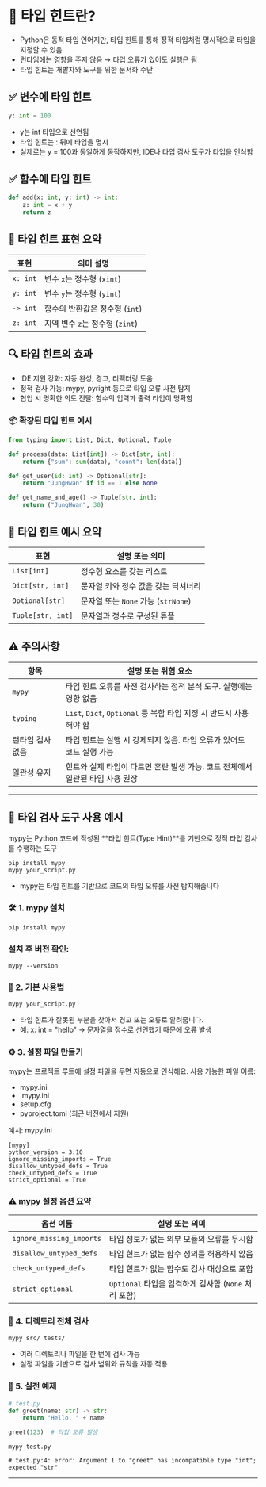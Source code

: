 # 🧠 타입 힌트란?
- Python은 동적 타입 언어지만, 타입 힌트를 통해 정적 타입처럼 명시적으로 타입을 지정할 수 있음
- 런타임에는 영향을 주지 않음 → 타입 오류가 있어도 실행은 됨
- 타입 힌트는 개발자와 도구를 위한 문서화 수단

## ✅ 변수에 타입 힌트
```python
y: int = 100
```

- y는 int 타입으로 선언됨
- 타입 힌트는 : 뒤에 타입을 명시
- 실제로는 y = 100과 동일하게 동작하지만, IDE나 타입 검사 도구가 타입을 인식함

## ✅ 함수에 타입 힌트
```python
def add(x: int, y: int) -> int:
    z: int = x + y
    return z
```

## 📌 타입 힌트 표현 요약
| 표현       | 의미 설명 |
|------------|------------|
| `x: int`   | 변수 `x`는 정수형 (`xint`) |
| `y: int`   | 변수 `y`는 정수형 (`yint`) |
| `-> int`   | 함수의 반환값은 정수형 (`int`) |
| `z: int`   | 지역 변수 `z`는 정수형 (`zint`) |



## 🔍 타입 힌트의 효과
- IDE 지원 강화: 자동 완성, 경고, 리팩터링 도움
- 정적 검사 가능: mypy, pyright 등으로 타입 오류 사전 탐지
- 협업 시 명확한 의도 전달: 함수의 입력과 출력 타입이 명확함

### 📦 확장된 타입 힌트 예시
```python
from typing import List, Dict, Optional, Tuple

def process(data: List[int]) -> Dict[str, int]:
    return {"sum": sum(data), "count": len(data)}

def get_user(id: int) -> Optional[str]:
    return "JungHwan" if id == 1 else None

def get_name_and_age() -> Tuple[str, int]:
    return ("JungHwan", 30)
```


## 📌 타입 힌트 예시 요약
| 표현               | 설명 또는 의미                          |
|--------------------|------------------------------------------|
| `List[int]`        | 정수형 요소를 갖는 리스트                |
| `Dict[str, int]`   | 문자열 키와 정수 값을 갖는 딕셔너리      |
| `Optional[str]`    | 문자열 또는 `None` 가능 (`strNone`)      |
| `Tuple[str, int]`  | 문자열과 정수로 구성된 튜플              |



## ⚠️ 주의사항
| 항목        | 설명 또는 위험 요소                                      |
|-------------|----------------------------------------------------------|
| `mypy`      | 타입 힌트 오류를 사전 검사하는 정적 분석 도구. 실행에는 영향 없음 |
| `typing`    | `List`, `Dict`, `Optional` 등 복합 타입 지정 시 반드시 사용해야 함 |
| 런타임 검사 없음 | 타입 힌트는 실행 시 강제되지 않음. 타입 오류가 있어도 코드 실행 가능 |
| 일관성 유지 | 힌트와 실제 타입이 다르면 혼란 발생 가능. 코드 전체에서 일관된 타입 사용 권장 |


--- 

## 🧪 타입 검사 도구 사용 예시
mypy는 Python 코드에 작성된 **타입 힌트(Type Hint)**를 기반으로 정적 타입 검사를 수행하는 도구
```
pip install mypy
mypy your_script.py
```
- mypy는 타입 힌트를 기반으로 코드의 타입 오류를 사전 탐지해줍니다



### 🛠️ 1. mypy 설치
```
pip install mypy
```

### 설치 후 버전 확인:
```
mypy --version
```

### 📂 2. 기본 사용법
```
mypy your_script.py
```

- 타입 힌트가 잘못된 부분을 찾아서 경고 또는 오류로 알려줍니다.
- 예: x: int = "hello" → 문자열을 정수로 선언했기 때문에 오류 발생

### ⚙️ 3. 설정 파일 만들기
mypy는 프로젝트 루트에 설정 파일을 두면 자동으로 인식해요. 
사용 가능한 파일 이름:
- mypy.ini
- .mypy.ini
- setup.cfg
- pyproject.toml (최근 버전에서 지원)

예시: mypy.ini
```
[mypy]
python_version = 3.10
ignore_missing_imports = True
disallow_untyped_defs = True
check_untyped_defs = True
strict_optional = True
```

### ⚠️ mypy 설정 옵션 요약
| 옵션 이름               | 설명 또는 의미                          |
|-------------------------|------------------------------------------|
| `ignore_missing_imports` | 타입 정보가 없는 외부 모듈의 오류를 무시함 |
| `disallow_untyped_defs` | 타입 힌트가 없는 함수 정의를 허용하지 않음 |
| `check_untyped_defs`    | 타입 힌트가 없는 함수도 검사 대상으로 포함 |
| `strict_optional`       | `Optional` 타입을 엄격하게 검사함 (`None` 처리 포함) |



### 📁 4. 디렉토리 전체 검사
```
mypy src/ tests/
```

- 여러 디렉토리나 파일을 한 번에 검사 가능
- 설정 파일을 기반으로 검사 범위와 규칙을 자동 적용

### 🧪 5. 실전 예제
```python
# test.py
def greet(name: str) -> str:
    return "Hello, " + name

greet(123)  # 타입 오류 발생
```

```
mypy test.py
```

```
# test.py:4: error: Argument 1 to "greet" has incompatible type "int"; expected "str"
```
---



